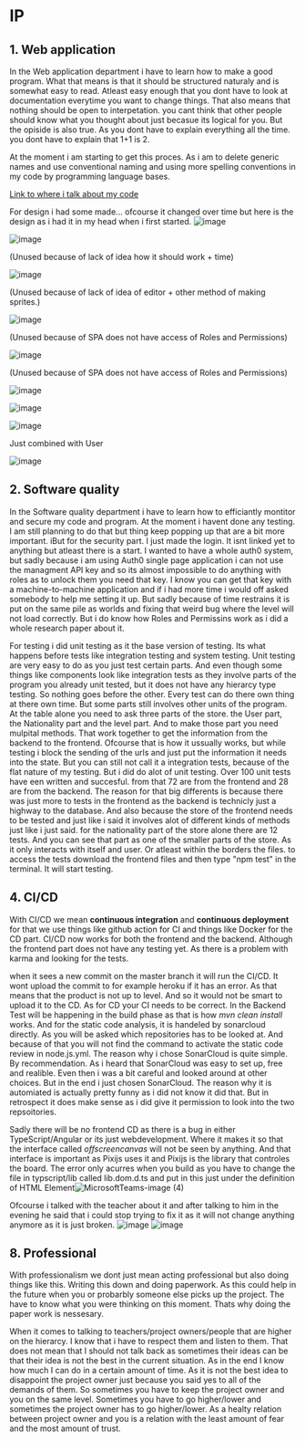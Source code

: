 # IP

## 1. Web application
In the Web application department i have to learn how to make a good program. What that means is that it should be structured naturaly and is somewhat easy to read. 
Atleast easy enough that you dont have to look at documentation everytime you want to change things.
That also means that nothing should be open to interpetation. you cant think that other people should know what you thought about just becasue its logical for you. 
But the opiside is also true. As you dont have to explain everything all the time. you dont have to explain that 1+1 is 2.

At the moment i am starting to get this proces. As i am to delete generic names and use conventional naming and using more spelling conventions in my code by programming language bases.

[Link to where i talk about my code](https://github.com/ThomasPouw/Portofolio-S3/tree/main/Project)

For design i had some made... ofcourse it changed over time but here is the design as i had it in my head when i first started.
![image](https://user-images.githubusercontent.com/90248008/174053551-8bdbad64-f6e7-4bbe-8b81-c1e2cfea3a7b.png) 

![image](https://user-images.githubusercontent.com/90248008/174053616-9e5d4615-2248-477b-bcc2-f3a3149b4995.png)



(Unused because of lack of idea how it should work + time)

![image](https://user-images.githubusercontent.com/90248008/174053695-b21d3b1b-7041-46b2-aff4-c257a4b2c5c9.png)

(Unused because of lack of idea of editor + other method of making sprites.) 

![image](https://user-images.githubusercontent.com/90248008/174054244-3c304c07-e8a8-4c3c-a633-cd062ed6f736.png)

(Unused because of SPA does not have access of Roles and Permissions)

![image](https://user-images.githubusercontent.com/90248008/174053899-55395702-ba25-4e56-980a-4cf9fe091711.png)

(Unused because of SPA does not have access of Roles and Permissions)

![image](https://user-images.githubusercontent.com/90248008/174053932-a10999fc-f04d-4a52-b41d-37bd3ebb0823.png)

![image](https://user-images.githubusercontent.com/90248008/174054394-7b43c31b-ca2f-4324-8900-0c2b815cd509.png)



![image](https://user-images.githubusercontent.com/90248008/174054440-2be36650-9de3-4cb3-8856-96573b5eb4b6.png)

Just combined with User

![image](https://user-images.githubusercontent.com/90248008/174054502-50a6ce85-958e-4a6f-b706-c0ef3ed5f723.png)





## 2. Software quality
In the Software quality department i have to learn how to efficiantly montitor and secure my code and program. At the moment i havent done any testing.
I am still planning to do that but thing keep popping up that are a bit more important.
iBut for the security part. I just made the login. It isnt linked yet to anything but atleast there is a start. I wanted to have a whole auth0 system, but sadly because i am using Auth0 single page application i can not use the managment API key and so its almost impossible to do anything with roles as to unlock them you need that key. I know you can get that key with a machine-to-machine application and if i had more time i would off asked somebody to help me setting it up. But sadly because of time restrains it is put on the same pile as worlds and fixing that weird bug where the level will not load correctly. But i do know how Roles and Permissins work as i did a whole research paper about it. 

For testing i did unit testing as it the base version of testing. Its what happens before tests like integration testing and system testing. Unit testing are very easy to do as you just test certain parts. And even though some things like components look like integration tests as they involve parts of the program you already unit tested, but it does not have any hierarcy type testing. So nothing goes before the other. Every test can do there own thing at there own time. But some parts still involves other units of the program. At the table alone you need to ask three parts of the store. the User part, the Nationality part and the level part. And to make those part you need mulpital methods. That work together to get the information from the backend to the frontend. Ofcourse that is how it ussually works, but while testing i block the sending of the urls and just put the information it needs into the state.  But you can still not call it a integration tests, because of the flat nature of my testing. But i did do alot of unit testing. Over 100 unit tests have een written and succesful. from that 72 are from the frontend and 28 are from the backend. The reason for that big differents is because there was just more to tests in the frontend as the backend is technicly just a highway to the database. And also because the store of the frontend needs to be tested and just like i said it involves alot of different kinds of methods just like i just said. for the nationality part of the store alone there are 12 tests. And you can see that part as one of the smaller parts of the store. As it only interacts with itself and user. Or atleast within the borders the files. to access the tests download the frontend files and then type "npm test" in the terminal. It will start testing. 


## 4. CI/CD
With CI/CD we mean **continuous integration** and **continuous deployment** for that we use things like github action for CI and things like Docker for the CD part.
CI/CD now works for both the frontend and the backend. Although the frontend part does not have any testing yet. As there is a problem with karma and looking for the tests.

when it sees a new commit on the master branch it will run the CI/CD. It wont upload the commit to for example heroku if it has an error. As that means that the product is not up to level. And so it would not be smart to upload it to the CD. As for CD your CI needs to be correct. 
In the Backend Test will be happening in the build phase as that is how *mvn clean install* works. And for the static code analysis, it is handeled by sonarcloud directly. As you will be asked which repositories has to be looked at. And because of that you will not find the command to activate the static code review in node.js.yml. The reason why i chose SonarCloud is quite simple. By recommendation. As i heard that SonarCloud was easy to set up, free and realible. Even then i was a bit careful and looked around at other choices. But in the end i just chosen SonarCloud. The reason why it is automiated is actually pretty funny as i did not know it did that. But in retrospect it does make sense as i did give it permission to look into the two repsoitories. 

Sadly there will be no frontend CD as there is a bug in either TypeScript/Angular or its just webdevelopment. Where it makes it so that the interface called *offscreencanvas* will not be seen by anything. And that interface is important as Pixijs uses it and Pixijs is the library that controles the board. The error only acurres when you build as you have to change the file in typscript/lib called lib.dom.d.ts and put in this just under the definition of HTML Element![MicrosoftTeams-image (4)](https://user-images.githubusercontent.com/90248008/174430026-87e64cdf-4f64-4228-a2bb-0c0494cd16a4.png)

Ofcourse i talked with the teacher about it and after talking to him in the evening he said that i could stop trying to fix it as it will not change anything anymore as it is just broken. 
![image](https://user-images.githubusercontent.com/90248008/174430074-fab41700-aed1-4d14-ba90-d801607bb1af.png)
![image](https://user-images.githubusercontent.com/90248008/174430113-6422f866-137d-469e-b223-fc9a7612f9c2.png)


## 8. Professional 
With professionalism we dont just mean acting professional but also doing things like this. Writing this down and doing paperwork. 
As this could help in the future when you or probarbly someone else picks up the project. The have to know what you were thinking on this moment. Thats why doing the paper work is nessesary.

When it comes to talking to teachers/project owners/people that are higher on the hierarcy. I know that i have to respect them and listen to them. 
That does not mean that I should not talk back as sometimes their ideas can be that their idea is not the best in the current situation. 
As in the end I know how much I can do in a certain amount of time. As it is not the best idea to disappoint the project owner just because you said yes to all of the demands of them. So sometimes you have to keep the project owner and you on the same level. Sometimes you have to go higher/lower and sometimes the project owner has to go higher/lower. As a healty relation between project owner and you is a relation with the least amount of fear and the most amount of trust.
